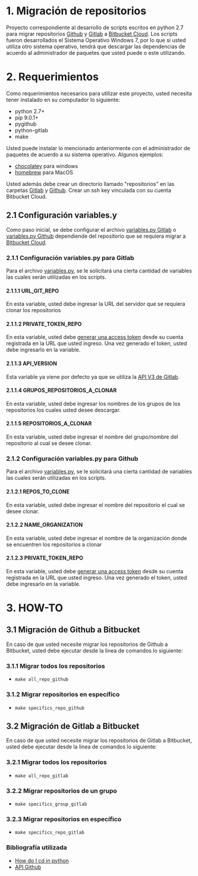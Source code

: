 # 1. Migración de repositorios
Proyecto correspondiente al desarrollo de scripts escritos en python 2.7 para migrar repositorios [Github](https://github.com/) y [Gitlab](https://gitlab.com) a [Bitbucket Cloud](https://confluence.atlassian.com/get-started-with-bitbucket).
Los scripts fueron desarrollados el Sistema Operativo Windows 7, por lo que si usted utiliza otro sistema operativo, tendrá que descargar las dependencias de acuerdo al administrador de paquetes que usted puede o este utilizando.
# 2. Requerimientos
Como requerimientos necesarios para utilizar este proyecto, usted necesita tener instalado en su computador lo siguiente:
* python 2.7+
* pip 9.0.1+
* pygithub
* python-gitlab	
* make

Usted puede instalar lo mencionado anteriormente con el administrador de paquetes de acuerdo a su sistema operativo. Algunos ejemplos:
* [chocolatey](https://chocolatey.org) para windows
* [homebrew](https://brew.sh/) para MacOS

Usted además debe crear un directorio llamado "repositorios" en las carpetas [Gitlab](/Gitlab) y [Github](/Github).
Crear un ssh key vinculada con su cuenta Bitbucket Cloud.

## 2.1 Configuración variables.y
Como paso inicial, se debe configurar el archivo [variables.py Gitlab](Gitlab/variables.py) o [variables.py Github](Github/variables.py) dependiende del repositorio que se requiera migrar a [Bitbucket Cloud](https://confluence.atlassian.com/get-started-with-bitbucket).
### 2.1.1 Configuración variables.py para Gitlab
Para el archivo [variables.py](Gitlab/variables.py), se le solicitará una cierta cantidad de variables las cuales serán utilizadas en los scripts.

#### 2.1.1.1 URL_GIT_REPO
En esta variable, usted debe ingresar la URL del servidor que se requiera clonar los repositorios
#### 2.1.1.2 PRIVATE_TOKEN_REPO
En esta variable, usted debe [generar una access token](https://docs.gitlab.com/ee/user/profile/personal_access_tokens.html) desde su cuenta registrada en la URL que usted ingreso. Una vez generado el token, usted debe ingresarlo en la variable.
#### 2.1.1.3 API_VERSION
Esta variable ya viene por defecto ya que se utiliza la [API V3 de Gitlab](https://docs.gitlab.com/ee/api/).
#### 2.1.1.4 GRUPOS_REPOSITORIOS_A_CLONAR
En esta variable, usted debe ingresar los nombres de los grupos de los repositorios los cuales usted desee descargar.
#### 2.1.1.5 REPOSITORIOS_A_CLONAR
En esta variable, usted debe ingresar el nombre del grupo/nombre del repositorio al cual se desee clonar.

### 2.1.2 Configuración variables.py para Github
Para el archivo [variables.py](Github/variables.py), se le solicitará una cierta cantidad de variables las cuales serán utilizadas en los scripts.
#### 2.1.2.1 REPOS_TO_CLONE
En esta variable, usted debe ingresar el nombre del repositorio el cual se desee clonar.
#### 2.1.2.2 NAME_ORGANIZATION
En esta variable, usted debe ingresar el nombre de la organización donde se encuentren los repositorios a clonar
#### 2.1.2.3 PRIVATE_TOKEN_REPO
En esta variable, usted debe [generar una access token](https://help.github.com/articles/creating-a-personal-access-token-for-the-command-line/) desde su cuenta registrada en la URL que usted ingreso. Una vez generado el token, usted debe ingresarlo en la variable.

# 3. HOW-TO
## 3.1 Migración de Github a Bitbucket
En caso de que usted necesite migrar los repositorios de Github a Bitbucket, usted debe ejecutar desde la linea de comandos lo siguiente:
### 3.1.1 Migrar todos los repositorios
* `make all_repo_github`
### 3.1.2 Migrar repositorios en específico
* `make specifics_repo_github`
## 3.2 Migración de Gitlab a Bitbucket
En caso de que usted necesite migrar los repositorios de Gitlab a Bitbucket, usted debe ejecutar desde la linea de comandos lo siguiente:
### 3.2.1 Migrar todos los repositorios
* `make all_repo_gitlab`
### 3.2.2 Migrar repositorios de un grupo
* `make specifics_group_gitlab`
### 3.2.3 Migrar repositorios en específico
* `make specifics_repo_gitlab`

### Bibliografía utilizada
* [How do I cd in python](https://stackoverflow.com/questions/431684/how-do-i-cd-in-python)
* [API Github](https://developer.github.com/v3/)